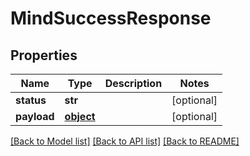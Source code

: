 # MindSuccessResponse

## Properties
Name | Type | Description | Notes
------------ | ------------- | ------------- | -------------
**status** | **str** |  | [optional] 
**payload** | [**object**](.md) |  | [optional] 

[[Back to Model list]](../README.md#documentation-for-models) [[Back to API list]](../README.md#documentation-for-api-endpoints) [[Back to README]](../README.md)


